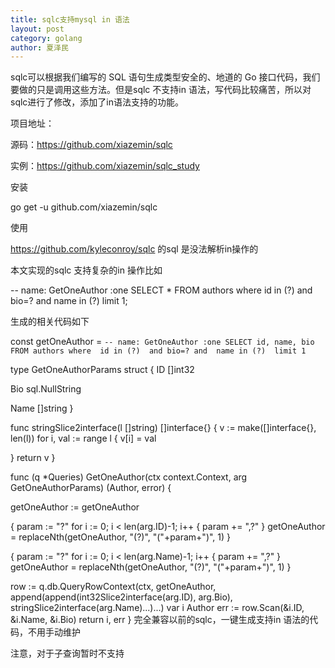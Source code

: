 ```yaml
---
title: sqlc支持mysql in 语法 
layout: post
category: golang
author: 夏泽民
---
```

sqlc可以根据我们编写的 SQL 语句生成类型安全的、地道的 Go 接口代码，我们要做的只是调用这些方法。但是sqlc 不支持in 语法，写代码比较痛苦，所以对sqlc进行了修改，添加了in语法支持的功能。



项目地址：

源码：https://github.com/xiazemin/sqlc

 实例：https://github.com/xiazemin/sqlc_study
<!-- more -->
安装

go get -u github.com/xiazemin/sqlc


使用

https://github.com/kyleconroy/sqlc 的sql 是没法解析in操作的



本文实现的sqlc 支持复杂的in 操作比如

-- name: GetOneAuthor :one
SELECT * FROM authors where  id in (?)  and bio=? and  name in (?)  limit 1;


生成的相关代码如下


const getOneAuthor = `-- name: GetOneAuthor :one
SELECT id, name, bio FROM authors where  id in (?)  and bio=? and  name in (?)  limit 1
`

type GetOneAuthorParams struct {
  ID []int32

  Bio sql.NullString

  Name []string
}

func stringSlice2interface(l []string) []interface{} {
  v := make([]interface{}, len(l))
  for i, val := range l {
    v[i] = val

  }
  return v
}

func (q *Queries) GetOneAuthor(ctx context.Context, arg GetOneAuthorParams) (Author, error) {

  getOneAuthor := getOneAuthor

  {
    param := "?"
    for i := 0; i < len(arg.ID)-1; i++ {
      param += ",?"
    }
    getOneAuthor = replaceNth(getOneAuthor, "(?)", "("+param+")", 1)
  }

  {
    param := "?"
    for i := 0; i < len(arg.Name)-1; i++ {
      param += ",?"
    }
    getOneAuthor = replaceNth(getOneAuthor, "(?)", "("+param+")", 1)
  }

  row := q.db.QueryRowContext(ctx, getOneAuthor, append(append(int32Slice2interface(arg.ID), arg.Bio), stringSlice2interface(arg.Name)...)...)
  var i Author
  err := row.Scan(&i.ID, &i.Name, &i.Bio)
  return i, err
}
完全兼容以前的sqlc，一键生成支持in 语法的代码，不用手动维护



注意，对于子查询暂时不支持